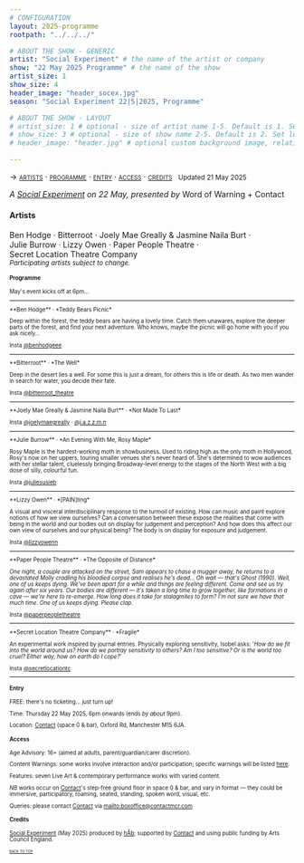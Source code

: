 ```yaml
---
# CONFIGURATION
layout: 2025-programme
rootpath: "../../../"

# ABOUT THE SHOW - GENERIC
artist: "Social Experiment" # the name of the artist or company
show: "22 May 2025 Programme" # the name of the show
artist_size: 1
show_size: 4
header_image: "header_socex.jpg"  
season: "Social Experiment 22|5|2025, Programme"

# ABOUT THE SHOW - LAYOUT
# artist_size: 1 # optional - size of artist name 1-5. Default is 1. Set longer names to lower values
# show_size: 3 # optional - size of show name 2-5. Default is 2. Set longer names to lower values
# header_image: "header.jpg" # optional custom background image, relative to current page

---
```

<span style='font-variant: small-caps'>→ [artists](/socialexperiment/may2025/#artists) · [programme](/socialexperiment/may2025/#programme) · [entry](/socialexperiment/may2025/#entry) · [access](/socialexperiment/may2025/#access) · [credits](/socialexperiment/may2025/#credits)</span>&ensp; <small>Updated 21 May 2025</small>          
         
*A [Social Experiment](/socialexperiment) on 22 May, presented by* Word of Warning + Contact         
         
#### Artists        
Ben&nbsp;Hodge&nbsp;· Bitterroot&nbsp;· Joely&nbsp;Mae&nbsp;Greally&nbsp;& Jasmine&nbsp;Naila&nbsp;Burt&nbsp;· Julie&nbsp;Burrow&nbsp;· Lizzy&nbsp;Owen&nbsp;· Paper&nbsp;People&nbsp;Theatre&nbsp;· Secret&nbsp;Location&nbsp;Theatre&nbsp;Company<br><small>*Participating&nbsp;artists subject&nbsp;to&nbsp;change.*<small>         
         
#### Programme        
May's event kicks off at 6pm…         
<hr>         
**Ben Hodge** · *Teddy Bears Picnic*         
         
Deep within the forest, the teddy bears are having a lovely time. Catch them unawares, explore the deeper parts of the forest, and find your next adventure. Who knows, maybe the picnic will go home with you if you ask nicely…         
         
Insta <a href="https://instagram.com/benhodgeee" target="_blank">@benhodgeee</a>          
<hr>         
**Bitterroot** · *The Well*         
         
Deep in the desert lies a well. For some this is just a dream, for others this is life or death. As two men wander in search for water, you decide their fate.          
         
Insta <a href="https://instagram.com/bitterroot_theatre" target="_blank">@bitterroot_theatre</a>          
<hr>         
**Joely Mae Greally & Jasmine Naila Burt** · *Not Made To Last*         
         
Insta <a href="https://instagram.com/joelymaegreally" target="_blank">@joelymaegreally</a> · <a href="https://instagram.com/j.a.z.z.m.n" target="_blank">@j.a.z.z.m.n</a>                   
<hr>         
**Julie Burrow** · *An Evening With Me, Rosy Maple*         
         
Rosy Maple is the hardest-working moth in showbusiness. Used to riding high as the only moth in Hollywood, Rosy's now on her uppers, touring smaller venues she's never heard of. She's determined to wow audiences with her stellar talent, cluelessly bringing Broadway-level energy to the stages of the North West with a big dose of silly, colourful fun.         
         
Insta <a href="https://instagram.com/juliesusieb" target="_blank">@juliesusieb</a>          
<hr>         
**Lizzy Owen** · *[PAIN]ting*         
         
A visual and visceral interdisciplinary response to the turmoil of existing. How can music and paint explore notions of how we view ourselves? Can a conversation between these expose the realities that come with being in the world and our bodies out on display for judgement and perception? And how does this affect our own view of ourselves and our physical being? The body is on display for exposure and judgement.         
                  
Insta <a href="https://instagram.com/lizzyowenn" target="_blank">@lizzyowenn</a>          
<hr>         
**Paper People Theatre** · *The Opposite of Distance*         
         
*One night, a couple are attacked on the street, Sam appears to chase a mugger away, he returns to a devastated Molly cradling his bloodied corpse and realises he's dead… Oh wait — that's Ghost (1990). Well, one of us keeps dying. We've been apart for a while and things are feeling different. Come and see us try again after six years. Our bodies are different — it's taken a long time to grow together, like formations in a cave — we're here to re-emerge. How long does it take for stalagmites to form? I'm not sure we have that much time. One of us keeps dying. Please clap.*         
         
Insta <a href="https://instagram.com/paperpeopletheatre" target="_blank">@paperpeopletheatre</a>          
<hr>         
**Secret Location Theatre Company** · *Fragile*         
          
An experimental work inspired by journal entries. Physically exploring sensitivity, Isobel asks: '*How do we fit into the world around us? How do we portray sensitivity to others? Am I too sensitive? Or is the world too cruel? Either way, how on earth do I cope?*'          
         
Insta <a href="https://instagram.com/secretlocationtc" target="_blank">@secretlocationtc</a>          
<hr>         
         
#### Entry         
FREE: there's no ticketing… just turn up!         
         
Time: Thursday 22 May 2025, 6pm onwards (ends *by about* 9pm).         
          
Location: <a href="https://contactmcr.com/visit/getting-here" target="_blank">Contact</a> (space 0 & bar), Oxford Rd, Manchester M15 6JA.         
         
#### Access         
Age Advisory: 16+ (aimed at adults, parent/guardian/carer discretion).         
          
Content Warnings: some works involve interaction and/or participation; specific warnings will be listed [here](/warnings).         
          
Features: seven Live Art & contemporary performance works with varied content.         
         
*NB* works occur on <a href="https://contactmcr.com/visit/access" target="_blank">Contact</a>'s step-free ground floor in space 0 & bar, and vary in format — they could be immersive, participatory, roaming, seated, standing, spoken word, visual, etc.         
         
Queries: please contact <a href="https://contactmcr.com/visit/access" target="_blank">Contact</a> via <mailto:boxoffice@contactmcr.com>        
         
#### Credits          
[Social Experiment](/socialexperiment) (May 2025) produced by [hÅb](/hab); supported by <a href="https://contactmcr.com" target="_blank">Contact</a> and using public funding by Arts Council England.         
                 
<small><span style='font-variant: small-caps'>[back to top](/socialexperiment/may2025)</span></small>
